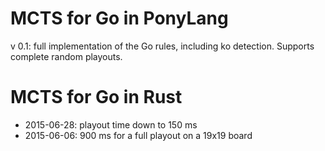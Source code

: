 # MCTS for Go in PonyLang

v 0.1: full implementation of the Go rules, including ko detection. Supports complete random playouts.

# MCTS for Go in Rust

- 2015-06-28: playout time down to 150 ms
- 2015-06-06: 900 ms for a full playout on a 19x19 board
